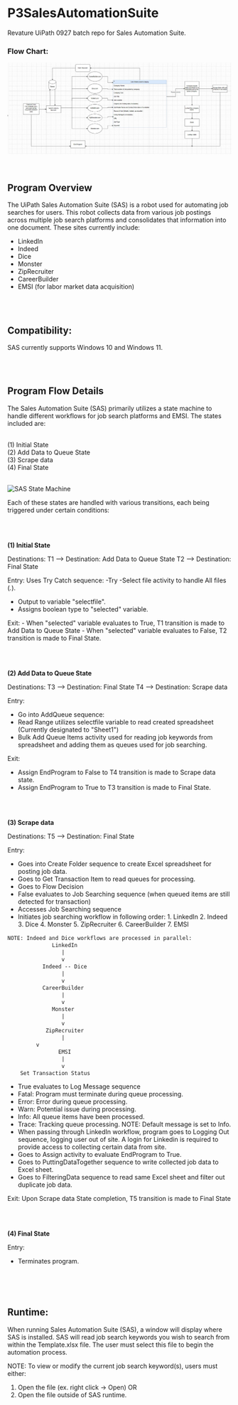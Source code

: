 # P3SalesAutomationSuite
Revature UiPath 0927 batch repo for Sales Automation Suite.

### Flow Chart:
![Diagram](https://github.com/Sales-Automation-Suite/P3SalesAutomationSuite/blob/main/Diagram.JPG)


<br>
	
## Program Overview

The UiPath Sales Automation Suite (SAS) is a robot used for automating job searches for users. This robot collects data from various job postings across multiple job search platforms and consolidates that information into one document.
These sites currently include:
 - LinkedIn
 - Indeed
 - Dice
 - Monster
 - ZipRecruiter
 - CareerBuilder
 - EMSI (for labor market data acquisition)

<br>
<br>

## Compatibility:

SAS currently supports Windows 10 and Windows 11. 

<br>
<br>

## Program Flow Details

The Sales Automation Suite (SAS) primarily utilizes a state machine to handle different workflows for job search platforms and EMSI. The states included are:
<br>
<br>

(1) Initial State
<br>
(2) Add Data to Queue State
<br>
(3) Scrape data
<br>
(4) Final State
<br>
<br>

![SAS State Machine](https://user-images.githubusercontent.com/51932270/144765042-c82f7896-88a5-4033-b5a0-e37fd60d449b.JPG)


Each of these states are handled with various transitions, each being triggered under certain conditions:

<br>
<br>

<b>(1) Initial State</b>

Destinations:
T1 --> Destination: Add Data to Queue State
T2 --> Destination: Final State

Entry:
Uses Try Catch sequence:
-Try 
 -Select file activity to handle All files (*.*).
  - Output to variable "selectfile".
   - Assigns boolean type to "selected" variable.

Exit:
    - When "selected" variable evaluates to True, T1 transition is made to Add Data to Queue State
    - When "selected" variable evaluates to False, T2 transition is made to Final State.

<br>
<br>

<b>(2) Add Data to Queue State</b>
<br>

Destinations:
T3 --> Destination: Final State
T4 --> Destination: Scrape data

Entry:
- Go into AddQueue sequence:
 - Read Range utilizes selectfile variable to read created spreadsheet (Currently designated to "Sheet1")
 - Bulk Add Queue Items activity used for reading job keywords from spreadsheet and adding them as queues used for job searching.

Exit:
- Assign EndProgram to False to T4 transition is made to Scrape data state.
- Assign EndProgram to True to T3 transition is made to Final State.

<br>
<br>

<b>(3) Scrape data</b>

Destinations:
T5 --> Destination: Final State

Entry:
- Goes into Create Folder sequence to create Excel spreadsheet for posting job data.
- Goes to Get Transaction Item to read queues for processing.
- Goes to Flow Decision
 - False evaluates to Job Searching sequence (when queued items are still detected for transaction)
  - Accesses Job Searching sequence
   - Initiates job searching workflow in following order:
    1. LinkedIn
    2. Indeed
    3. Dice
    4. Monster
    5. ZipRecruiter
    6. CareerBuilder
    7. EMSI
    
    NOTE: Indeed and Dice workflows are processed in parallel:
                  LinkedIn
                     |
                     v
               Indeed -- Dice
                     |
                     v
               CareerBuilder
                     |
                     v
                  Monster
                     |
                     v
                ZipRecruiter
                     |
		     v
                    EMSI
                     |
                     v
	    Set Transaction Status

 - True evaluates to Log Message sequence 
  - Fatal: Program must terminate during queue processing.
  - Error: Error during queue processing.
  - Warn: Potential issue during processing.
  - Info: All queue items have been processed.
  - Trace: Tracking queue processing.
  NOTE: Default message is set to Info.
- When passing through LinkedIn workflow, program goes to Logging Out sequence, logging user out of site. A login for Linkedin is required to provide access to collecting certain data from site.
- Goes to Assign activity to evaluate EndProgram to True.
- Goes to PuttingDataTogether sequence to write collected job data to Excel sheet. 
- Goes to FilteringData sequence to read same Excel sheet and filter out duplicate job data. 

Exit: 
Upon Scrape data State completion, T5 transition is made to Final State

<br>
<br>

<b>(4) Final State</b>

Entry:
- Terminates program.

<br>
<br>
<br>

## Runtime:
When running Sales Automation Suite (SAS), a window will display where SAS is installed. SAS will read job search keywords you wish to search from within the Template.xlsx file. The user must select this file to begin the automation process.

NOTE: To view or modify the current job search keyword(s), users must either:
 1. Open the file (ex. right click -> Open)
 OR
 2. Open the file outside of SAS runtime.

